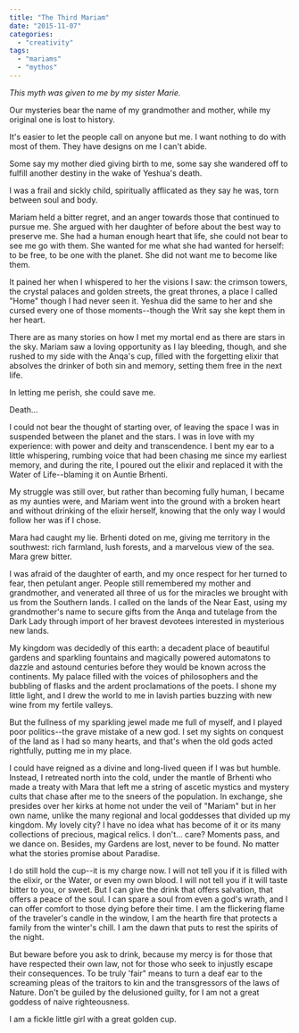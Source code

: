 ```yaml
---
title: "The Third Mariam"
date: "2015-11-07"
categories: 
  - "creativity"
tags: 
  - "mariams"
  - "mythos"
---
```


_This myth was given to me by my sister Marie._

Our mysteries bear the name of my grandmother and mother, while my original one is lost to history.

It's easier to let the people call on anyone but me. I want nothing to do with most of them. They have designs on me I can't abide.

Some say my mother died giving birth to me, some say she wandered off to fulfill another destiny in the wake of Yeshua's death.

I was a frail and sickly child, spiritually afflicated as they say he was, torn between soul and body.

Mariam held a bitter regret, and an anger towards those that continued to pursue me. She argued with her daughter of before about the best way to preserve me. She had a human enough heart that life, she could not bear to see me go with them. She wanted for me what she had wanted for herself: to be free, to be one with the planet. She did not want me to become like them.

It pained her when I whispered to her the visions I saw: the crimson towers, the crystal palaces and golden streets, the great thrones, a place I called "Home" though I had never seen it. Yeshua did the same to her and she cursed every one of those moments--though the Writ say she kept them in her heart.

There are as many stories on how I met my mortal end as there are stars in the sky. Mariam saw a loving opportunity as I lay bleeding, though, and she rushed to my side with the Anqa's cup, filled with the forgetting elixir that absolves the drinker of both sin and memory, setting them free in the next life.

In letting me perish, she could save me.

Death...

I could not bear the thought of starting over, of leaving the space I was in suspended between the planet and the stars. I was in love with my experience: with power and deity and transcendence. I bent my ear to a little whispering, rumbing voice that had been chasing me since my earliest memory, and during the rite, I poured out the elixir and replaced it with the Water of Life--blaming it on Auntie Brhenti.

My struggle was still over, but rather than becoming fully human, I became as my aunties were, and Mariam went into the ground with a broken heart and without drinking of the elixir herself, knowing that the only way I would follow her was if I chose.

Mara had caught my lie. Brhenti doted on me, giving me territory in the southwest: rich farmland, lush forests, and a marvelous view of the sea. Mara grew bitter.

I was afraid of the daughter of earth, and my once respect for her turned to fear, then petulant anger. People still remembered my mother and grandmother, and venerated all three of us for the miracles we brought with us from the Southern lands. I called on the lands of the Near East, using my grandmother's name to secure gifts from the Anqa and tutelage from the Dark Lady through import of her bravest devotees interested in mysterious new lands.

My kingdom was decidedly of this earth: a decadent place of beautiful gardens and sparkling fountains and magically powered automatons to dazzle and astound centuries before they would be known across the continents. My palace filled with the voices of philosophers and the bubbling of flasks and the ardent proclamations of the poets. I shone my little light, and I drew the world to me in lavish parties buzzing with new wine from my fertile valleys.

But the fullness of my sparkling jewel made me full of myself, and I played poor politics--the grave mistake of a new god. I set my sights on conquest of the land as I had so many hearts, and that's when the old gods acted rightfully, putting me in my place.

I could have reigned as a divine and long-lived queen if I was but humble. Instead, I retreated north into the cold, under the mantle of Brhenti who made a treaty with Mara that left me a string of ascetic mystics and mystery cults that chase after me to the sneers of the population. In exchange, she presides over her kirks at home not under the veil of "Mariam" but in her own name, unlike the many regional and local goddesses that divided up my kingdom. My lovely city? I have no idea what has become of it or its many collections of precious, magical relics. I don't... care? Moments pass, and we dance on. Besides, my Gardens are lost, never to be found. No matter what the stories promise about Paradise.

I do still hold the cup--it is my charge now. I will not tell you if it is filled with the elixir, or the Water, or even my own blood. I will not tell you if it will taste bitter to you, or sweet. But I can give the drink that offers salvation, that offers a peace of the soul. I can spare a soul from even a god's wrath, and I can offer comfort to those dying before their time. I am the flickering flame of the traveler's candle in the window, I am the hearth fire that protects a family from the winter's chill. I am the dawn that puts to rest the spirits of the night.

But beware before you ask to drink, because my mercy is for those that have respected their own law, not for those who seek to injustly escape their consequences. To be truly 'fair" means to turn a deaf ear to the screaming pleas of the traitors to kin and the transgressors of the laws of Nature. Don't be guiled by the delusioned guilty, for I am not a great goddess of naive righteousness.

I am a fickle little girl with a great golden cup.
